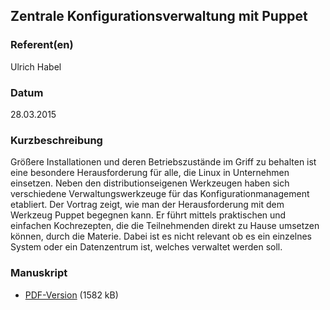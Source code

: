 
 
## Zentrale Konfigurationsverwaltung mit Puppet


### Referent(en)
 Ulrich Habel

### Datum
 28.03.2015

### Kurzbeschreibung
 

Größere Installationen und deren Betriebszustände im Griff zu behalten ist eine besondere Herausforderung für alle, die Linux in Unternehmen einsetzen. Neben den distributionseigenen Werkzeugen haben sich verschiedene Verwaltungswerkzeuge für das Konfigurationmanagement etabliert. Der Vortrag zeigt, wie man der Herausforderung mit dem Werkzeug Puppet begegnen kann. Er führt mittels praktischen und einfachen Kochrezepten, die die Teilnehmenden direkt zu Hause umsetzen können, durch die Materie. Dabei ist es nicht relevant ob es ein einzelnes System oder ein Datenzentrum ist, welches verwaltet werden soll.


### Manuskript

          
* [PDF-Version](/download/Vortraege/Puppet_LIT_2015.pdf) (1582 kB)
                 
      
  

